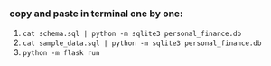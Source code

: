 ### copy and paste in terminal one by one:
1. `cat schema.sql | python -m sqlite3 personal_finance.db`
2. `cat sample_data.sql | python -m sqlite3 personal_finance.db`
3. `python -m flask run`
